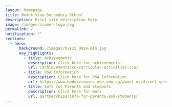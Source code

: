 ```yaml
---
layout: homepage
title: Bedok View Secondary School
description: Brief site description here
image: /images/isomer-logo.svg
permalink: /
notification: ""
sections:
  - hero:
      background: /images/bvs22_0024-min.jpg
      key_highlights:
        - title: Achievements
          description: Click here for achievements!
          url: /achievements/co-curricular-activities-cca/
        - title: DSA Information
          description: Click here for DSA Information
          url: https://www.bedokviewsec.moe.edu.sg/about-us/direct-school-admission-dsa/
        - title: Info for Parents and Students
          description: Click here for more
          url: partnerships/info-for-parents-and-students/
---
```

